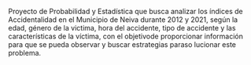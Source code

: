 Proyecto de Probabilidad y Estadística que busca analizar los índices de Accidentalidad en el Municipio de Neiva durante 2012 y 2021, según la edad, género de la victima, hora del accidente, tipo de accidente y las características de la víctima, con el objetivode proporcionar información para que se pueda observar y buscar estrategias paraso lucionar este problema.
